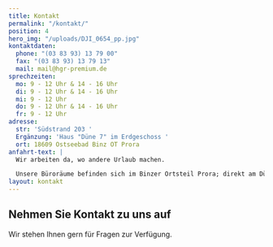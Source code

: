 ```yaml
---
title: Kontakt
permalink: "/kontakt/"
position: 4
hero_img: "/uploads/DJI_0654_pp.jpg"
kontaktdaten:
  phone: "(03 83 93) 13 79 00"
  fax: "(03 83 93) 13 79 13"
  mail: mail@hgr-premium.de
sprechzeiten:
  mo: 9 - 12 Uhr & 14 - 16 Uhr
  di: 9 - 12 Uhr & 14 - 16 Uhr
  mi: 9 - 12 Uhr
  do: 9 - 12 Uhr & 14 - 16 Uhr
  fr: 9 - 12 Uhr
adresse:
  str: 'Südstrand 203 '
  Ergänzung: 'Haus "Düne 7" im Erdgeschoss '
  ort: 18609 Ostseebad Binz OT Prora
anfahrt-text: |
  Wir arbeiten da, wo andere Urlaub machen.

  Unsere Büroräume befinden sich im Binzer Ortsteil Prora; direkt am Dünenstrand. Mit Meeresrauschen und frischer Brise genießen wir hier jeden Tag die einzigartige Schönheit der Insel Rügen.
layout: kontakt
---
```


## Nehmen Sie Kontakt zu uns auf

Wir stehen Ihnen gern für Fragen zur Verfügung. 

